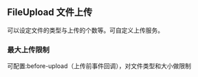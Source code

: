 <div class="demo-header">
<p class="overviewicon">
  <span class="wapi-form-fileupload"/>
</p>

## FileUpload 文件上传

<mobile-uxlink widget-name="Fileupload"></mobile-uxlink>

可以设定文件的类型与上传的个数等。可自定义上传服务。
</div>

### 最大上传限制

可配置:before-upload（上传前事件回调），对文件类型和大小做限制
<mobile-view link="file-upload/upload-limit"></mobile-view>

<br>
